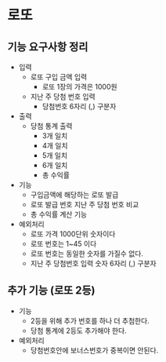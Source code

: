 # 로또

## 기능 요구사항 정리
- 입력 
  - 로또 구입 금액 입력 
    - 로또 1장의 가격은 1000원
  - 지난 주 당첨 번호 입력 
    - 당첨번호 6자리 (,) 구분자
- 출력 
  - 당첨 통계 출력
    - 3개 일치
    - 4개 일치
    - 5개 일치
    - 6개 일치
    - 총 수익률 
- 기능 
  - 구입금액에 해당하는 로또 발급
  - 로또 발급 번호 지난 주 당첨 번호 비교 
  - 총 수익률 계산 기능
- 예외처리
  - 로또 가격 1000단위 숫자이다
  - 로또 번호는 1~45 이다
  - 로또 번호는 동일한 숫자를 가질수 없다.
  - 지난 주 당첨번호 입력 숫자 6자리 (,) 구분자

## 추가 기능 (로또 2등)
- 기능
  - 2등을 위해 추가 번호를 하나 더 추첨한다.
  - 당첨 통계에 2등도 추가해야 한다.
- 예외처리
  - 당첨번호안에 보너스번호가 중복이면 안된다.
